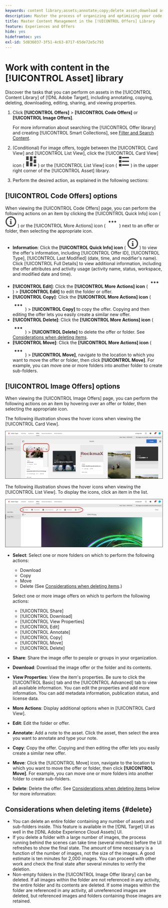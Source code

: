 ```yaml
---
keywords: content library;assets;annotate;copy;delete asset;download asset;edit content;share card;view content properties
description: Master the process of organizing and optimizing your code and image offers within the [!DNL Target] [!UICONTROL Offers] library.
title: Master Content Management in the [!UICONTROL Offers] Library
feature: Experiences and Offers
hide: yes
hidefromtoc: yes
exl-id: 5d836037-3f51-4c63-8717-65de72e5c793
---
```

# Work with content in the [!UICONTROL Asset] library

Discover the tasks that you can perform on assets in the [!UICONTROL Content Library] of [!DNL Adobe Target], including annotating, copying, deleting, downloading, editing, sharing, and viewing properties.

1. Click **[!UICONTROL Offers]** > **[!UICONTROL Code Offers]** or **[!UICONTROL Image Offers]**.

   For more information about searching the [!UICONTROL Offer library] and creating [!UICONTROL Smart Collections], see [Filter and Search Content](/help/main/c-experiences/c-manage-content/filter-and-search-content.md#concept_3B59B8F025BF4CEA82ECC5199D365276). 

1. (Conditional) For image offers, toggle between the [!UICONTROL Card View] and [!UICONTROL List View], click the [!UICONTROL Card View] icon ( ![Card view icon](/help/main/assets/icons/ViewCard.svg) ) or the [!UICONTROL List View] icon ( ![List view icon](/help/main/assets/icons/ViewList.svg) ) in the upper right corner of the [!UICONTROL Asset] library. 

1. Perform the desired action, as explained in the following sections:

## [!UICONTROL Code Offers] options

When viewing the [!UICONTROL Code Offers] page, you can perform the following actions on an item by clicking the [!UICONTROL Quick Info] icon ( ![Quick Info icon](/help/main/assets/icons/InfoOutline.svg) ) or the [!UICONTROL More Actions] icon ( ![More Actions icon](/help/main/assets/icons/MoreSmallList.svg) ) next to an offer or folder, then selecting the appropriate icon.

* **Information**: Click the **[!UICONTROL Quick Info] icon** ( ![Quick Info icon](/help/main/assets/icons/InfoOutline.svg) ) to view the offer's information, including [!UICONTROL Offer ID], [!UICONTROL Type], [!UICONTROL Last Modified] (date, time, and modifier's name). Click [!UICONTROL Full Details] to view additional information, including the offer attributes and activity usage (activity name, status, workspace, and modified date and time).
* **[!UICONTROL Edit]**: Click the **[!UICONTROL More Actions] icon** ( ![More Actions icon](/help/main/assets/icons/MoreSmallList.svg) ) > **[!UICONTROL Edit]** to edit the folder or offer.
* **[!UICONTROL Copy]**: Click the **[!UICONTROL More Actions] icon** ( ![More Actions icon](/help/main/assets/icons/MoreSmallList.svg) ) > **[!UICONTROL Copy]** to copy the offer. Copying and then editing the offer lets you easily create a similar new offer.
* **[!UICONTROL Delete]**: Click the **[!UICONTROL More Actions] icon** ( ![More Actions icon](/help/main/assets/icons/MoreSmallList.svg) ) > **[!UICONTROL Delete]** to delete the offer or folder. See [Considerations when deleting items](#delete).
* **[!UICONTROL Move]**: Click the **[!UICONTROL More Actions] icon** ( ![More Actions icon](/help/main/assets/icons/MoreSmallList.svg) ) > **[!UICONTROL Move]**, navigate to the location to which you want to move the offer or folder, then click **[!UICONTROL Move]**. For example, you can move one or more folders into another folder to create sub-folders.

## [!UICONTROL Image Offers] options

When viewing the [!UICONTROL Image Offers] page, you can perform the following actions on an item by hovering over an offer or folder, then selecting the appropriate icon.

The following illustration shows the hover icons when viewing the [!UICONTROL Card View].

![Hover icons on the Image Offers tab when in Card View](/help/main/c-experiences/c-manage-content/assets/image-offers-hover-icons-new.png)

The following illustration shows the hover icons when viewing the [!UICONTROL List View]. To display the icons, click an item in the list.

![Hover icons on the Image Offers tab when in List View](/help/main/c-experiences/c-manage-content/assets/list-view-hover-new.png)

* **Select**: Select one or more folders on which to perform the following actions:

  * Download
  * Copy
  * Move
  * Delete (See [Considerations when deleting items](#delete).)

  Select one or more image offers on which to perform the following actions:

  * [!UICONTROL Share]
  * [!UICONTROL Download]
  * [!UICONTROL View Properties]
  * [!UICONTROL Edit]
  * [!UICONTROL Annotate]
  * [!UICONTROL Copy]
  * [!UICONTROL Move]
  * [!UICONTROL Delete]


* **Share**: Share the image offer to people or groups in your organization.
* **Download**: Download the image offer or the folder and its contents.
* **View Properties**: View the item's properties. Be sure to click the [!UICONTROL Basic] tab and the [!UICONTROL Advanced] tab to view all available information. You can edit the properties and add more information. You can add metadata information, publication status, and license data.
* **More Actions**: Display additional options when in [!UICONTROL Card View].
* **Edit**: Edit the folder or offer.
* **Annotate**: Add a note to the asset. Click the asset, then select the area you want to annotate and type your note.
* **Copy**: Copy the offer. Copying and then editing the offer lets you easily create a similar new offer.
* **Move**: Click the [!UICONTROL Move] icon, navigate to the location to which you want to move the offer or folder, then click **[!UICONTROL Move]**. For example, you can move one or more folders into another folder to create sub-folders.
* **Delete**: Delete the offer. See [Considerations when deleting items](#delete) below for more information:

## Considerations when deleting items {#delete}

* You can delete an entire folder containing any number of assets and sub-folders inside. This feature is available in the [!DNL Target] UI as well in the [!DNL Adobe Experience Cloud Assets] UI.
* If you delete a folder with a large number of images, the process running behind the scenes can take time (several minutes) before the UI refreshes to show the final state. The amount of time necessary is a function of the number of images, not the size of the images. A good estimate is ten minutes for 2,000 images. You can proceed with other work and check the final state after several minutes to verify the deletion.
* Non-empty folders in the [!UICONTROL Image Offer library] can be deleted. If all images within the folder are not referenced in any activity, the entire folder and its contents are deleted. If some images within the folder are referenced in any activity, all unreferenced images are deleted, but referenced images and folders containing those images are retained.
